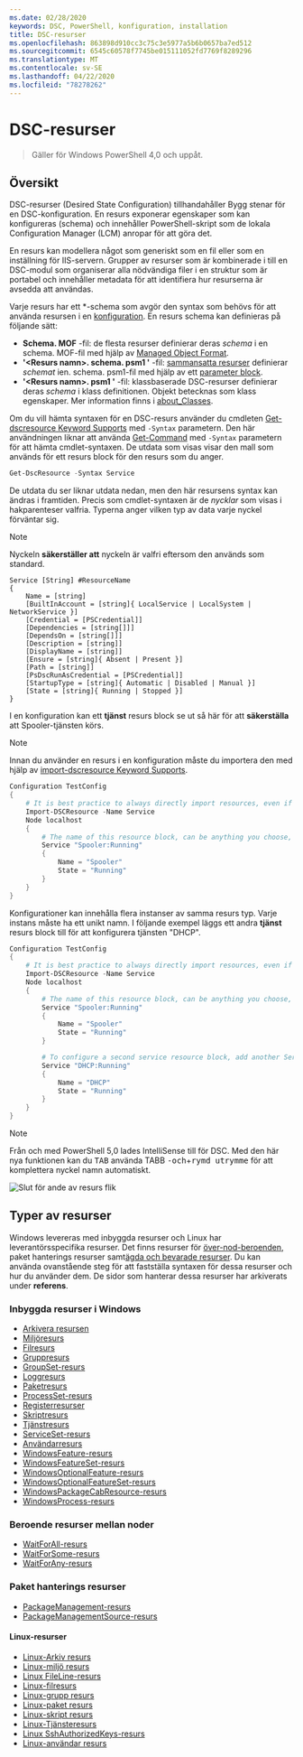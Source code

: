 ```yaml
---
ms.date: 02/28/2020
keywords: DSC, PowerShell, konfiguration, installation
title: DSC-resurser
ms.openlocfilehash: 863898d910cc3c75c3e5977a5b6b0657ba7ed512
ms.sourcegitcommit: 6545c60578f7745be015111052fd7769f8289296
ms.translationtype: MT
ms.contentlocale: sv-SE
ms.lasthandoff: 04/22/2020
ms.locfileid: "78278262"
---
```

# <a name="dsc-resources"></a>DSC-resurser

> Gäller för Windows PowerShell 4,0 och uppåt.

## <a name="overview"></a>Översikt

DSC-resurser (Desired State Configuration) tillhandahåller Bygg stenar för en DSC-konfiguration. En resurs exponerar egenskaper som kan konfigureras (schema) och innehåller PowerShell-skript som de lokala Configuration Manager (LCM) anropar för att göra det.

En resurs kan modellera något som generiskt som en fil eller som en inställning för IIS-servern. Grupper av resurser som är kombinerade i till en DSC-modul som organiserar alla nödvändiga filer i en struktur som är portabel och innehåller metadata för att identifiera hur resurserna är avsedda att användas.

Varje resurs har ett *-schema som avgör den syntax som behövs för att använda resursen i en [konfiguration](../configurations/configurations.md).
En resurs schema kan definieras på följande sätt:

- **Schema. MOF** -fil: de flesta resurser definierar deras _schema_ i en schema. MOF-fil med hjälp av [Managed Object Format](/windows/desktop/wmisdk/managed-object-format--mof-).
- **'\<Resurs namn\>. schema. psm1 '** -fil: [sammansatta resurser](../configurations/compositeConfigs.md) definierar *schemat* i<ResourceName>en. schema. psm1-fil med hjälp av ett [parameter block](/powershell/module/microsoft.powershell.core/about/about_functions?view=powershell-6#functions-with-parameters).
- **'\<Resurs namn\>. psm1 '** -fil: klassbaserade DSC-resurser definierar deras _schema_ i klass definitionen. Objekt betecknas som klass egenskaper. Mer information finns i [about_Classes](/powershell/module/psdesiredstateconfiguration/about/about_classes_and_dsc).

Om du vill hämta syntaxen för en DSC-resurs använder du cmdleten [Get-dscresource Keyword Supports](/powershell/module/PSDesiredStateConfiguration/Get-DscResource) med `-Syntax` parametern. Den här användningen liknar att använda [Get-Command](/powershell/module/microsoft.powershell.core/get-command) med `-Syntax` parametern för att hämta cmdlet-syntaxen. De utdata som visas visar den mall som används för ett resurs block för den resurs som du anger.

```powershell
Get-DscResource -Syntax Service
```

De utdata du ser liknar utdata nedan, men den här resursens syntax kan ändras i framtiden. Precis som cmdlet-syntaxen är de _nycklar_ som visas i hakparenteser valfria. Typerna anger vilken typ av data varje nyckel förväntar sig.

> [!NOTE]
> Nyckeln **säkerställer att** nyckeln är valfri eftersom den används som standard.

```output
Service [String] #ResourceName
{
    Name = [string]
    [BuiltInAccount = [string]{ LocalService | LocalSystem | NetworkService }]
    [Credential = [PSCredential]]
    [Dependencies = [string[]]]
    [DependsOn = [string[]]]
    [Description = [string]]
    [DisplayName = [string]]
    [Ensure = [string]{ Absent | Present }]
    [Path = [string]]
    [PsDscRunAsCredential = [PSCredential]]
    [StartupType = [string]{ Automatic | Disabled | Manual }]
    [State = [string]{ Running | Stopped }]
}
```

I en konfiguration kan ett **tjänst** resurs block se ut så här för att **säkerställa** att Spooler-tjänsten körs.

> [!NOTE]
> Innan du använder en resurs i en konfiguration måste du importera den med hjälp av [import-dscresource Keyword Supports](../configurations/import-dscresource.md).

```powershell
Configuration TestConfig
{
    # It is best practice to always directly import resources, even if the resource is a built-in resource.
    Import-DSCResource -Name Service
    Node localhost
    {
        # The name of this resource block, can be anything you choose, as long as it is of type [String] as indicated by the schema.
        Service "Spooler:Running"
        {
            Name = "Spooler"
            State = "Running"
        }
    }
}
```

Konfigurationer kan innehålla flera instanser av samma resurs typ. Varje instans måste ha ett unikt namn. I följande exempel läggs ett andra **tjänst** resurs block till för att konfigurera tjänsten "DHCP".

```powershell
Configuration TestConfig
{
    # It is best practice to always directly import resources, even if the resource is a built-in resource.
    Import-DSCResource -Name Service
    Node localhost
    {
        # The name of this resource block, can be anything you choose, as long as it is of type [String] as indicated by the schema.
        Service "Spooler:Running"
        {
            Name = "Spooler"
            State = "Running"
        }

        # To configure a second service resource block, add another Service resource block and use a unique name.
        Service "DHCP:Running"
        {
            Name = "DHCP"
            State = "Running"
        }
    }
}
```

> [!NOTE]
> Från och med PowerShell 5,0 lades IntelliSense till för DSC. Med den här nya funktionen kan du <kbd>TAB</kbd> använda TABB <kbd>-och</kbd>+<kbd>rymd utrymme</kbd> för att komplettera nyckel namn automatiskt.

![Slut för ande av resurs flik](media/resources/resource-tabcompletion.png)

## <a name="types-of-resources"></a>Typer av resurser

Windows levereras med inbyggda resurser och Linux har leverantörsspecifika resurser. Det finns resurser för [över-nod-beroenden](../configurations/crossNodeDependencies.md), paket hanterings resurser samt[ägda och bevarade resurser](https://github.com/dsccommunity). Du kan använda ovanstående steg för att fastställa syntaxen för dessa resurser och hur du använder dem. De sidor som hanterar dessa resurser har arkiverats under **referens**.

### <a name="windows-built-in-resources"></a>Inbyggda resurser i Windows

- [Arkivera resursen](../reference/resources/windows/archiveResource.md)
- [Miljöresurs](../reference/resources/windows/environmentResource.md)
- [Filresurs](../reference/resources/windows/fileResource.md)
- [Gruppresurs](../reference/resources/windows/groupResource.md)
- [GroupSet-resurs](../reference/resources/windows/groupSetResource.md)
- [Loggresurs](../reference/resources/windows/logResource.md)
- [Paketresurs](../reference/resources/windows/packageResource.md)
- [ProcessSet-resurs](../reference/resources/windows/ProcessSetResource.md)
- [Registerresurser](../reference/resources/windows/registryResource.md)
- [Skriptresurs](../reference/resources/windows/scriptResource.md)
- [Tjänstresurs](../reference/resources/windows/serviceResource.md)
- [ServiceSet-resurs](../reference/resources/windows/serviceSetResource.md)
- [Användarresurs](../reference/resources/windows/userResource.md)
- [WindowsFeature-resurs](../reference/resources/windows/windowsFeatureResource.md)
- [WindowsFeatureSet-resurs](../reference/resources/windows/windowsFeatureSetResource.md)
- [WindowsOptionalFeature-resurs](../reference/resources/windows/windowsOptionalFeatureResource.md)
- [WindowsOptionalFeatureSet-resurs](../reference/resources/windows/windowsOptionalFeatureSetResource.md)
- [WindowsPackageCabResource-resurs](../reference/resources/windows/windowsPackageCabResource.md)
- [WindowsProcess-resurs](../reference/resources/windows/windowsProcessResource.md)

### <a name="cross-node-dependency-resources"></a>Beroende resurser mellan noder

- [WaitForAll-resurs](../reference/resources/windows/waitForAllResource.md)
- [WaitForSome-resurs](../reference/resources/windows/waitForSomeResource.md)
- [WaitForAny-resurs](../reference/resources/windows/waitForAnyResource.md)

### <a name="package-management-resources"></a>Paket hanterings resurser

- [PackageManagement-resurs](../reference/resources/packagemanagement/PackageManagementDscResource.md)
- [PackageManagementSource-resurs](../reference/resources/packagemanagement/PackageManagementSourceDscResource.md)

#### <a name="linux-resources"></a>Linux-resurser

- [Linux-Arkiv resurs](../reference/resources/linux/lnxArchiveResource.md)
- [Linux-miljö resurs](../reference/resources/linux/lnxEnvironmentResource.md)
- [Linux FileLine-resurs](../reference/resources/linux/lnxFileLineResource.md)
- [Linux-filresurs](../reference/resources/linux/lnxFileResource.md)
- [Linux-grupp resurs](../reference/resources/linux/lnxGroupResource.md)
- [Linux-paket resurs](../reference/resources/linux/lnxPackageResource.md)
- [Linux-skript resurs](../reference/resources/linux/lnxScriptResource.md)
- [Linux-Tjänsteresurs](../reference/resources/linux/lnxServiceResource.md)
- [Linux SshAuthorizedKeys-resurs](../reference/resources/linux/lnxSshAuthorizedKeysResource.md)
- [Linux-användar resurs](../reference/resources/linux/lnxUserResource.md)
